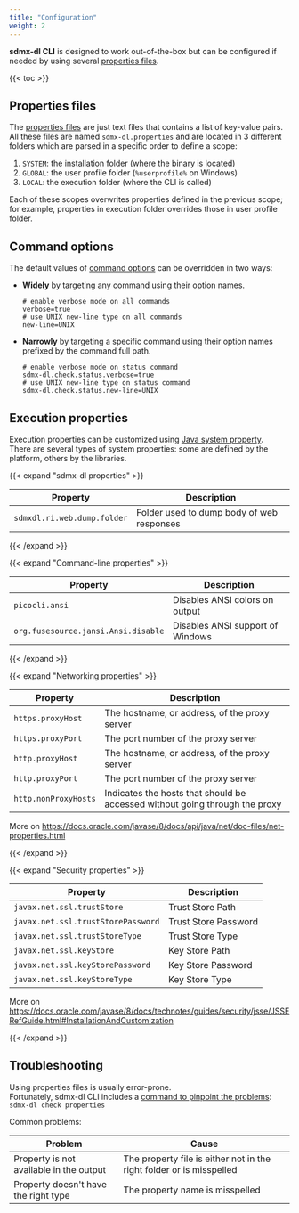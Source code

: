 ```yaml
---
title: "Configuration"
weight: 2
---
```


**sdmx-dl CLI** is designed to work out-of-the-box but can be configured if needed by using several [properties files](#properties-files).

{{< toc >}}

## Properties files

The [properties files](https://en.wikipedia.org/wiki/.properties) are just text files that contains a list of key-value pairs.  
All these files are named `sdmx-dl.properties` and are located in 3 different folders which are parsed in a specific order to define a scope:
1. `SYSTEM`: the installation folder (where the binary is located)
2. `GLOBAL`: the user profile folder (`%userprofile%` on Windows)
3. `LOCAL`: the execution folder (where the CLI is called)

Each of these scopes overwrites properties defined in the previous scope; for example, properties in execution folder overrides those in user profile folder.

## Command options

The default values of [command options](../options) can be overridden in two ways:

- **Widely** by targeting any command using their option names.  
    ```properties
    # enable verbose mode on all commands
    verbose=true
    # use UNIX new-line type on all commands
    new-line=UNIX
    ```
- **Narrowly** by targeting a specific command using their option names prefixed by the command full path.  
    ```properties
    # enable verbose mode on status command
    sdmx-dl.check.status.verbose=true
    # use UNIX new-line type on status command
    sdmx-dl.check.status.new-line=UNIX
    ```

## Execution properties

Execution properties can be customized using [Java system property](https://docs.oracle.com/javase/tutorial/essential/environment/sysprop.html).  
There are several types of system properties: some are defined by the platform, others by the libraries.

{{< expand "sdmx-dl properties" >}}

| Property                    | Description                               |
|-----------------------------|-------------------------------------------|
| `sdmxdl.ri.web.dump.folder` | Folder used to dump body of web responses |

{{< /expand >}}

{{< expand "Command-line properties" >}}

| Property                            | Description                      |
|-------------------------------------|----------------------------------|
| `picocli.ansi`                      | Disables ANSI colors on output   |
| `org.fusesource.jansi.Ansi.disable` | Disables ANSI support of Windows |

{{< /expand >}}

{{< expand "Networking properties" >}}

| Property             | Description                                                                 |
|----------------------|-----------------------------------------------------------------------------|
| `https.proxyHost`    | The hostname, or address, of the proxy server                               |
| `https.proxyPort`    | The port number of the proxy server                                         |
| `http.proxyHost`     | The hostname, or address, of the proxy server                               |
| `http.proxyPort`     | The port number of the proxy server                                         |
| `http.nonProxyHosts` | Indicates the hosts that should be accessed without going through the proxy |

More on https://docs.oracle.com/javase/8/docs/api/java/net/doc-files/net-properties.html

{{< /expand >}}

{{< expand "Security properties" >}}

| Property                           | Description          |
|------------------------------------|----------------------|
| `javax.net.ssl.trustStore`         | Trust Store Path     |
| `javax.net.ssl.trustStorePassword` | Trust Store Password |
| `javax.net.ssl.trustStoreType`     | Trust Store Type     |
| `javax.net.ssl.keyStore`           | Key Store Path       |
| `javax.net.ssl.keyStorePassword`   | Key Store Password   |
| `javax.net.ssl.keyStoreType`       | Key Store Type       |

More on https://docs.oracle.com/javase/8/docs/technotes/guides/security/jsse/JSSERefGuide.html#InstallationAndCustomization

{{< /expand >}}

## Troubleshooting

Using properties files is usually error-prone.  
Fortunately, sdmx-dl CLI includes a [command to pinpoint the problems](../usage#check-properties): `sdmx-dl check properties`

Common problems:

| Problem                                 | Cause                                                                | 
|-----------------------------------------|----------------------------------------------------------------------|
| Property is not available in the output | The property file is either not in the right folder or is misspelled | 
| Property doesn't have the right type    | The property name is misspelled                                      | 
